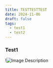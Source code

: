 ```yaml
---
title: TESTTESTTEST
date: 2024-11-06
draft: false
tags:
  - test1
  - test2
---
```



### Test1


!![Image Description](/images/CleanShot%202025-05-04%20at%2018.38.45@2x.png)




